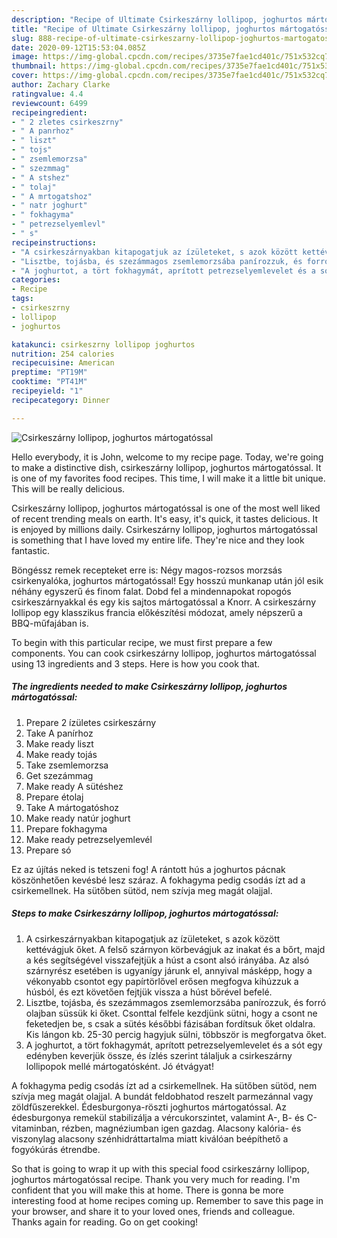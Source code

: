 ```yaml
---
description: "Recipe of Ultimate Csirkeszárny lollipop, joghurtos mártogatóssal"
title: "Recipe of Ultimate Csirkeszárny lollipop, joghurtos mártogatóssal"
slug: 888-recipe-of-ultimate-csirkeszarny-lollipop-joghurtos-martogatossal
date: 2020-09-12T15:53:04.085Z
image: https://img-global.cpcdn.com/recipes/3735e7fae1cd401c/751x532cq70/csirkeszarny-lollipop-joghurtos-martogatossal-recept-foto.jpg
thumbnail: https://img-global.cpcdn.com/recipes/3735e7fae1cd401c/751x532cq70/csirkeszarny-lollipop-joghurtos-martogatossal-recept-foto.jpg
cover: https://img-global.cpcdn.com/recipes/3735e7fae1cd401c/751x532cq70/csirkeszarny-lollipop-joghurtos-martogatossal-recept-foto.jpg
author: Zachary Clarke
ratingvalue: 4.4
reviewcount: 6499
recipeingredient:
- " 2 zletes csirkeszrny"
- " A panrhoz"
- " liszt"
- " tojs"
- " zsemlemorzsa"
- " szezmmag"
- " A stshez"
- " tolaj"
- " A mrtogatshoz"
- " natr joghurt"
- " fokhagyma"
- " petrezselyemlevl"
- " s"
recipeinstructions:
- "A csirkeszárnyakban kitapogatjuk az ízületeket, s azok között kettévágjuk őket. A felső szárnyon körbevágjuk az inakat és a bőrt, majd a kés segítségével visszafejtjük a húst a csont alsó irányába. Az alsó szárnyrész esetében is ugyanígy járunk el, annyival másképp, hogy a vékonyabb csontot egy papírtörlővel erősen megfogva kihúzzuk a húsból, és ezt követően fejtjük vissza a húst bőrével befelé."
- "Lisztbe, tojásba, és szezámmagos zsemlemorzsába panírozzuk, és forró olajban süssük ki őket. Csonttal felfele kezdjünk sütni, hogy a csont ne feketedjen be, s csak a sütés későbbi fázisában fordítsuk őket oldalra. Kis lángon kb. 25-30 percig hagyjuk sülni, többször is megforgatva őket."
- "A joghurtot, a tört fokhagymát, aprított petrezselyemlevelet és a sót egy edényben keverjük össze, és ízlés szerint tálaljuk a csirkeszárny lollipopok mellé mártogatósként. Jó étvágyat!"
categories:
- Recipe
tags:
- csirkeszrny
- lollipop
- joghurtos

katakunci: csirkeszrny lollipop joghurtos 
nutrition: 254 calories
recipecuisine: American
preptime: "PT19M"
cooktime: "PT41M"
recipeyield: "1"
recipecategory: Dinner

---
```



![Csirkeszárny lollipop, joghurtos mártogatóssal](https://img-global.cpcdn.com/recipes/3735e7fae1cd401c/751x532cq70/csirkeszarny-lollipop-joghurtos-martogatossal-recept-foto.jpg)

Hello everybody, it is John, welcome to my recipe page. Today, we're going to make a distinctive dish, csirkeszárny lollipop, joghurtos mártogatóssal. It is one of my favorites food recipes. This time, I will make it a little bit unique. This will be really delicious.

Csirkeszárny lollipop, joghurtos mártogatóssal is one of the most well liked of recent trending meals on earth. It's easy, it's quick, it tastes delicious. It is enjoyed by millions daily. Csirkeszárny lollipop, joghurtos mártogatóssal is something that I have loved my entire life. They're nice and they look fantastic.

Böngéssz remek recepteket erre is: Négy magos-rozsos morzsás csirkenyalóka, joghurtos mártogatóssal! Egy hosszú munkanap után jól esik néhány egyszerű és finom falat. Dobd fel a mindennapokat ropogós csirkeszárnyakkal és egy kis sajtos mártogatóssal a Knorr. A csirkeszárny lollipop egy klasszikus francia előkészítési módozat, amely népszerű a BBQ-műfajában is.


To begin with this particular recipe, we must first prepare a few components. You can cook csirkeszárny lollipop, joghurtos mártogatóssal using 13 ingredients and 3 steps. Here is how you cook that.

<!--inarticleads1-->

##### The ingredients needed to make Csirkeszárny lollipop, joghurtos mártogatóssal:

1. Prepare  2 ízületes csirkeszárny
1. Take  A panírhoz
1. Make ready  liszt
1. Make ready  tojás
1. Take  zsemlemorzsa
1. Get  szezámmag
1. Make ready  A sütéshez
1. Prepare  étolaj
1. Take  A mártogatóshoz
1. Make ready  natúr joghurt
1. Prepare  fokhagyma
1. Make ready  petrezselyemlevél
1. Prepare  só


Ez az újítás neked is tetszeni fog! A rántott hús a joghurtos pácnak köszönhetően kevésbé lesz száraz. A fokhagyma pedig csodás ízt ad a csirkemellnek. Ha sütőben sütöd, nem szívja meg magát olajjal. 

<!--inarticleads2-->

##### Steps to make Csirkeszárny lollipop, joghurtos mártogatóssal:

1. A csirkeszárnyakban kitapogatjuk az ízületeket, s azok között kettévágjuk őket. A felső szárnyon körbevágjuk az inakat és a bőrt, majd a kés segítségével visszafejtjük a húst a csont alsó irányába. Az alsó szárnyrész esetében is ugyanígy járunk el, annyival másképp, hogy a vékonyabb csontot egy papírtörlővel erősen megfogva kihúzzuk a húsból, és ezt követően fejtjük vissza a húst bőrével befelé.
1. Lisztbe, tojásba, és szezámmagos zsemlemorzsába panírozzuk, és forró olajban süssük ki őket. Csonttal felfele kezdjünk sütni, hogy a csont ne feketedjen be, s csak a sütés későbbi fázisában fordítsuk őket oldalra. Kis lángon kb. 25-30 percig hagyjuk sülni, többször is megforgatva őket.
1. A joghurtot, a tört fokhagymát, aprított petrezselyemlevelet és a sót egy edényben keverjük össze, és ízlés szerint tálaljuk a csirkeszárny lollipopok mellé mártogatósként. Jó étvágyat!


A fokhagyma pedig csodás ízt ad a csirkemellnek. Ha sütőben sütöd, nem szívja meg magát olajjal. A bundát feldobhatod reszelt parmezánnal vagy zöldfűszerekkel. Édesburgonya-röszti joghurtos mártogatóssal. Az édesburgonya remekül stabilizálja a vércukorszintet, valamint A-, B- és C-vitaminban, rézben, magnéziumban igen gazdag. Alacsony kalória- és viszonylag alacsony szénhidráttartalma miatt kiválóan beépíthető a fogyókúrás étrendbe. 

So that is going to wrap it up with this special food csirkeszárny lollipop, joghurtos mártogatóssal recipe. Thank you very much for reading. I'm confident that you will make this at home. There is gonna be more interesting food at home recipes coming up. Remember to save this page in your browser, and share it to your loved ones, friends and colleague. Thanks again for reading. Go on get cooking!
